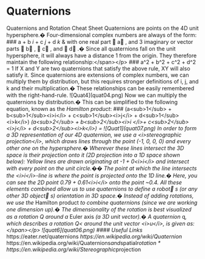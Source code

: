 # Quaternions

 Q u a t e r n i o n s   a n d   R o t a t i o n   C h e a t   S h e e t         Q u a t e r n i o n s   a r e   p o i n t s   o n   t h e     4 D   u n i t   h y p e r s p h e r e . �   F o u r - d i m e n s i o n a l   c o m p l e x   n u m b e r s   a r e   a l w a y s   o f   t h e   f o r m :         \# \# \#   a   +   b   _ i _   +   c   _ j _   +   d   _ k _         & w i t h   o n e   r e a l   p a r t    a  ,   a n d   3     _ _ i m a g i n a r y _ _   o r   _ _ v e c t o r _ _   p a r t s    b  ,    c  ,   a n d    d  . �   S i n c e   a l l   q u a t e r n i o n s   f a l l   o n   t h e   u n i t   h y p e r s p h e r e ,   i t   w i l l   a l w a y s   h a v e   a   d i s t a n c e   1   f r o m   t h e   o r i g i n .   T h e y   t h e r e f o r e   m a i n t a i n   t h e   f o l l o w i n g   r e l a t i o n s h i p : &lt; / s p a n &gt; &lt; / p &gt;         \# \# \#   a ^ 2   +   b ^ 2   +   c ^ 2   +   d ^ 2   =   1         I f   X   a n d   Y   a r e   t w o   q u a t e r n i o n s   t h a t   s a t i s f y   t h e   a b o v e   r u l e ,   X Y   w i l l   a l s o   s a t i s f y   i t .         S i n c e   q u a t e r n i o n s   a r e   e x t e n s i o n s   o f   c o m p l e x   n u m b e r s ,   w e   c a n   m u l t i p l y   t h e m   b y     d i s t r i b u t i o n ,   b u t   t h i s   r e q u i r e s   s t r o n g e r   d e f i n i t i o n s   o f   i ,   j ,   a n d   k   a n d   t h e i r     m u l t i p l i c a t i o n . �   T h e s e   r e l a t i o n s h i p s   c a n   b e   e a s i l y   r e m e m b e r e d   w i t h   t h e     r i g h t - h a n d - r u l e .         ! \[ Q u a t 4 \] \( q u a t 0 4 . p n g \)             N o w   w e   c a n   m u l t i p l y   t h e   q u a t e r n i o n s   b y   d i s t r i b u t i o n . �     T h i s   c a n   b e   s i m p l i f i e d   t o   t h e   f o l l o w i n g   e q u a t i o n ,   k n o w n   a s   t h e   _ H a m i l t o n     p r o d u c t _ :         \# \# \#   \( a &lt; s u b &gt; 1 &lt; / s u b &gt;   +   b &lt; s u b &gt; 1 &lt; / s u b &gt; &lt; i &gt; i &lt; / i &gt;   +   c &lt; s u b &gt; 1 &lt; / s u b &gt; &lt; i &gt; j &lt; / i &gt;   +   d &lt; s u b &gt; 1 &lt; / s u b &gt; &lt; i &gt; k &lt; / i &gt; \)   _   \( a &lt; s u b &gt; 2 &lt; / s u b &gt;   +   b &lt; s u b &gt; 2 &lt; / s u b &gt; &lt; i &gt; i     &lt; / i &gt; +   c &lt; s u b &gt; 2 &lt; / s u b &gt; &lt; i &gt; j &lt; / i &gt;   +   d &lt; s u b &gt; 2 &lt; / s u b &gt; &lt; i &gt; k &lt; / i &gt; \)   =         ! \[ Q u a t 1 \] \( q u a t 0 7 . p n g \)         I n   o r d e r   t o   f o r m   a   3 D   r e p r e s e n t a t i o n   o f   o u r   4 D   q u a t e r n i o n ,   w e   u s e   a   &lt; i &gt; s t e r e o g r a p h i c   p r o j e c t i o n &lt; / i &gt; ,     w h i c h   d r a w s   l i n e s   t h r o u g h   t h e   p o i n t   \( - 1 ,   0 ,   0 ,   0 \)   a n d   e v e r y   o t h e r   o n e   o n   t h e     h y p e r s p h e r e . �   W h e r e v e r   t h e s e   l i n e s   i n t e r s e c t   t h e   3 D   s p a c e   i s   t h e i r   p r o j e c t i o n     o n t o   i t   \( 2 D   p r o j e c t i o n   i n t o   a   1 D   s p a c e   s h o w n   b e l o w \) :         Y e l l o w   l i n e s   a r e   d r a w n   o r i g i n a t i n g   a t   - 1   +   0 &lt; i &gt; i &lt; / i &gt;   a n d   i n t e r s e c t   w i t h   e v e r y   p o i n t   o n   t h e   u n i t     c i r c l e . � �   T h e   p o i n t   a t   w h i c h   t h e   l i n e   i n t e r s e c t s   t h e   &lt; i &gt; i &lt; / i &gt; - l i n e   i s   w h e r e   t h e     p o i n t   i s   p r o j e c t e d   o n t o   t h e   1 D   l i n e . �   H e r e ,   y o u   c a n   s e e   t h e   2 D   p o i n t   0 . 7 9   +     0 . 6 1 &lt; i &gt; i &lt; / i &gt;   o n t o   t h e   p o i n t   ~ 0 . 4 .             A l l   t h e s e   e l e m e n t s   c o m b i n e d   a l l o w   u s   t o   u s e   q u a t e r n i o n s   t o   d e f i n e   a   r o b o t  s   \( o r   a n y   o t h e r   3 D   o b j e c t  s \)   o r i e n t a t i o n   i n   3 D   s p a c e . �   I n s t e a d   o f   a d d i n g   r o t a t i o n s ,   w e   u s e   t h e   _ H a m i l t o n   p r o d u c t _   t o   c o m b i n e   q u a t e r n i o n s   \( s i n c e   w e   a r e   w o r k i n g   o n e   d i m e n s i o n   u p \) . �     T h e   d i m e n s i o n a l i t y   o f   t h e   r o t a t i o n   i s   b e s t   v i s u a l i z e d   a s   a   r o t a t i o n   Q   a r o u n d   a   _ E u l e r   a x i s _   \( a   3 D   u n i t   v e c t o r \) . �   A   q u a t e r n i o n   _ q _ ,   w h i c h   d e s c r i b e s   a   r o t a t i o n   Q &lt;   a r o u n d   t h e   u n i t   v e c t o r   &lt; i &gt; u &lt; / i &gt; ,     i s   g i v e n   a s : &lt; / s p a n &gt; &lt; / p &gt;         ! \[ q u a t 6 \] \( q u a t 0 6 . p n g \)         \# \# \# \#   U s e f u l   L i n k s     _   h t t p s : / / e a t e r . n e t / q u a t e r n i o n s     _   h t t p s : / / e n . w i k i p e d i a . o r g / w i k i / Q u a t e r n i o n     _   h t t p s : / / e n . w i k i p e d i a . o r g / w i k i / Q u a t e r n i o n s _ a n d _ s p a t i a l _ r o t a t i o n     \*   h t t p s : / / e n . w i k i p e d i a . o r g / w i k i / S t e r e o g r a p h i c _ p r o j e c t i o n     

